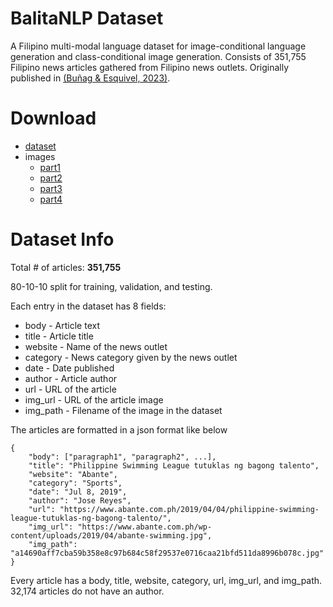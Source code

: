 # BalitaNLP Dataset

A Filipino multi-modal language dataset for image-conditional language generation and class-conditional image generation. Consists of 351,755 Filipino news articles gathered from Filipino news outlets. Originally published in [(Buñag & Esquivel, 2023)](https://storage.googleapis.com/public-kenricklancebunag/Transformer-based%20Conditional%20Language%20Models%20-%20IEOM%20Submission.pdf).

# Download
* [dataset](https://storage.googleapis.com/public-kenricklancebunag/BalitaNLP/2022/BalitaNLP-Dataset.zip)
* images
    * [part1](https://storage.googleapis.com/public-kenricklancebunag/BalitaNLP/2022/BalitaNLP-images_1.zip)
    * [part2](https://storage.googleapis.com/public-kenricklancebunag/BalitaNLP/2022/BalitaNLP-images_2.zip)
    * [part3](https://storage.googleapis.com/public-kenricklancebunag/BalitaNLP/2022/BalitaNLP-images_2.zip)
    * [part4](https://storage.googleapis.com/public-kenricklancebunag/BalitaNLP/2022/BalitaNLP-images_4.zip)

# Dataset Info

Total # of articles: **351,755**

80-10-10 split for training, validation, and testing.

Each entry in the dataset has 8 fields:
* body - Article text
* title - Article title
* website - Name of the news outlet
* category - News category given by the news outlet
* date - Date published
* author - Article author
* url - URL of the article
* img_url - URL of the article image
* img_path - Filename of the image in the dataset

The articles are formatted in a json format like below
```
{
    "body": ["paragraph1", "paragraph2", ...],
    "title": "Philippine Swimming League tutuklas ng bagong talento",
    "website": "Abante",
    "category": "Sports",
    "date": "Jul 8, 2019",
    "author": "Jose Reyes",
    "url": "https://www.abante.com.ph/2019/04/04/philippine-swimming-league-tutuklas-ng-bagong-talento/",
    "img_url": "https://www.abante.com.ph/wp-content/uploads/2019/04/abante-swimming.jpg",
    "img_path": "a14690aff7cba59b358e8c97b684c58f29537e0716caa21bfd511da8996b078c.jpg"
}
```

Every article has a body, title, website, category, url, img_url, and img_path. 32,174 articles do not have an author.
